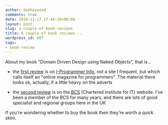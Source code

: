 ```yaml
---
author: danhaywood
comments: true
date: 2010-11-17 17:44:20+00:00
layout: post
slug: a-couple-of-book-reviews
title: A couple of book reviews...
wordpress_id: 687
tags:
- book-review
---
```


About my book "Domain Driven Design using Naked Objects", that is...

	
  * the [first review](http://www.i-programmer.info/bookreviews/4-methodology/1558-domain-driven-design-using-naked-objects-.html) is on [I-Programmer Info](http://www.i-programmer.info/), not a site I frequent, but which calls itself an "online magazine for programmers".  The material there looks ok, actually, if a little heavy on the adverts

        
  * the [second review](http://www.bcs.org/server.php?show=conWebDoc.37509) is on the [BCS](http://www.bcs.org) (Chartered Institute for IT) website.  I've been a member of the BCS for many years, and there are lots of good specialist and regional groups here in the UK


If you're wondering whether to buy the book then they're worth a quick skim.
